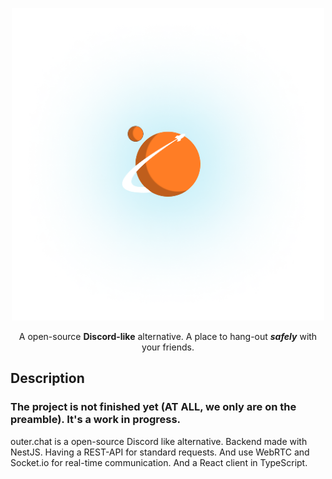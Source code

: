 <p align="center">
  <a target="blank"><img src="https://github.com/outer-chat/.github/blob/main/.readme/outerchat.png" width="500" alt="Outer-Chat logo" /></a>
</p>

<p align="center">
  A open-source <strong>Discord-like</strong> alternative. A place to hang-out <em><strong>safely</strong></em> with your friends.
</p>

## Description

### The project is not finished yet (AT ALL, we only are on the preamble). It's a work in progress.

outer.chat is a open-source Discord like alternative. Backend made with NestJS.
Having a REST-API for standard requests. And use WebRTC and Socket.io for real-time communication.
And a React client in TypeScript.

